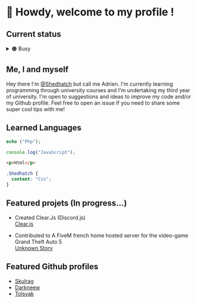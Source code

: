 # 🦝 Howdy, welcome to my profile !


## Current status

<details>
  <summary>🟠 Busy</summary><br>
  
 > I am currently working on improving my Github page.

</details>

## Me, I and myself

Hey there I'm [@Shedhatch](https://github.com/Shedhatch) but call me Adrien. I'm currently learning programming through university courses and I'm undertaking my third year of university. 
I'm open to suggestions and ideas to improve my code and/or my Github profile. Feel free to open an issue If you need to share some super cool tips with me!


## Learned Languages

```php
echo ("Php");
```
```js
console.log("JavaScript");
```
```html
<p>Html</p>
```
```css
.Shedhatch {
  content: "Css";
}
```
## Featured projets (In progress...)

- Created Clear.Js (Discord.js)<br>
<a href=https://github.com/Shedhatch/Clear>Clear.js </a>

- Contributed to A FiveM french home hosted server for the video-game Grand Theft Auto 5<br>
<a href=https://github.com/Skulrag/unknown-story>Unknown Story </a>

## Featured Github profiles

- <a href=https://github.com/Skulrag>Skulrag </a>
- <a href=https://github.com/Darkneew>Darkneew </a>
- <a href=https://github.com/TPJEEMIAGE>Tolsyak </a>
